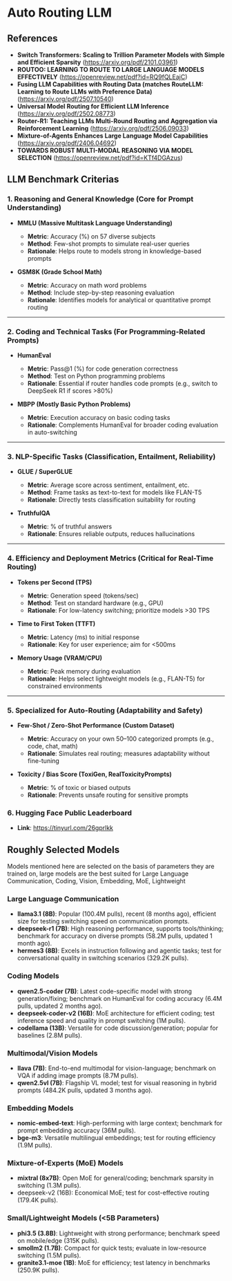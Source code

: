 # Auto Routing LLM
## References
- **Switch Transformers: Scaling to Trillion Parameter Models with Simple and Efficient Sparsity** (https://arxiv.org/pdf/2101.03961)
- **ROUTOO: LEARNING TO ROUTE TO LARGE LANGUAGE MODELS EFFECTIVELY** (https://openreview.net/pdf?id=RQ9fQLEajC)
- **Fusing LLM Capabilities with Routing Data (matches RouteLLM: Learning to Route LLMs with Preference Data)** (https://arxiv.org/pdf/2507.10540)
- **Universal Model Routing for Efficient LLM Inference** (https://arxiv.org/pdf/2502.08773)
- **Router-R1: Teaching LLMs Multi-Round Routing and Aggregation via Reinforcement Learning** (https://arxiv.org/pdf/2506.09033)
- **Mixture-of-Agents Enhances Large Language Model Capabilities** (https://arxiv.org/pdf/2406.04692)
- **TOWARDS ROBUST MULTI-MODAL REASONING VIA MODEL SELECTION** (https://openreview.net/pdf?id=KTf4DGAzus)

## LLM Benchmark Criterias
### 1. Reasoning and General Knowledge (Core for Prompt Understanding)

* **MMLU (Massive Multitask Language Understanding)**

  * **Metric**: Accuracy (%) on 57 diverse subjects
  * **Method**: Few-shot prompts to simulate real-user queries
  * **Rationale**: Helps route to models strong in knowledge-based prompts

* **GSM8K (Grade School Math)**

  * **Metric**: Accuracy on math word problems
  * **Method**: Include step-by-step reasoning evaluation
  * **Rationale**: Identifies models for analytical or quantitative prompt routing

---

### 2. Coding and Technical Tasks (For Programming-Related Prompts)

* **HumanEval**

  * **Metric**: Pass\@1 (%) for code generation correctness
  * **Method**: Test on Python programming problems
  * **Rationale**: Essential if router handles code prompts (e.g., switch to DeepSeek R1 if scores >80%)

* **MBPP (Mostly Basic Python Problems)**

  * **Metric**: Execution accuracy on basic coding tasks
  * **Rationale**: Complements HumanEval for broader coding evaluation in auto-switching

---

### 3. NLP-Specific Tasks (Classification, Entailment, Reliability)

* **GLUE / SuperGLUE**

  * **Metric**: Average score across sentiment, entailment, etc.
  * **Method**: Frame tasks as text-to-text for models like FLAN-T5
  * **Rationale**: Directly tests classification suitability for routing

* **TruthfulQA**

  * **Metric**: % of truthful answers
  * **Rationale**: Ensures reliable outputs, reduces hallucinations

---

### 4. Efficiency and Deployment Metrics (Critical for Real-Time Routing)

* **Tokens per Second (TPS)**

  * **Metric**: Generation speed (tokens/sec)
  * **Method**: Test on standard hardware (e.g., GPU)
  * **Rationale**: For low-latency switching; prioritize models >30 TPS

* **Time to First Token (TTFT)**

  * **Metric**: Latency (ms) to initial response
  * **Rationale**: Key for user experience; aim for <500ms

* **Memory Usage (VRAM/CPU)**

  * **Metric**: Peak memory during evaluation
  * **Rationale**: Helps select lightweight models (e.g., FLAN-T5) for constrained environments

---

### 5. Specialized for Auto-Routing (Adaptability and Safety)

* **Few-Shot / Zero-Shot Performance (Custom Dataset)**

  * **Metric**: Accuracy on your own 50–100 categorized prompts (e.g., code, chat, math)
  * **Rationale**: Simulates real routing; measures adaptability without fine-tuning

* **Toxicity / Bias Score (ToxiGen, RealToxicityPrompts)**

  * **Metric**: % of toxic or biased outputs
  * **Rationale**: Prevents unsafe routing for sensitive prompts

### 6. Hugging Face Public Leaderboard
  * **Link**: https://tinyurl.com/26gprlkk

## Roughly Selected Models
  Models mentioned here are selected on the basis of parameters they are trained on, large models are the best suited for Large Language Communication, Coding, Vision, Embedding, MoE, Lightweight
  ### Large Language Communication
  - **llama3.1 (8B)**: Popular (100.4M pulls), recent (8 months ago), efficient size for testing switching speed on communication prompts.
  - **deepseek-r1 (7B)**: High reasoning performance, supports tools/thinking; benchmark for accuracy on diverse prompts (58.2M pulls, updated 1 month ago).
  - **hermes3 (8B)**: Excels in instruction following and agentic tasks; test for conversational quality in switching scenarios (329.2K pulls).

  ### Coding Models
  - **qwen2.5-coder (7B)**: Latest code-specific model with strong generation/fixing; benchmark on HumanEval for coding accuracy (6.4M pulls, updated 2 months ago).
  - **deepseek-coder-v2 (16B)**: MoE architecture for efficient coding; test inference speed and quality in prompt switching (1M pulls).
  - **codellama (13B)**: Versatile for code discussion/generation; popular for baselines (2.8M pulls).

  ### Multimodal/Vision Models
  - **llava (7B)**: End-to-end multimodal for vision-language; benchmark on VQA if adding image prompts (8.7M pulls).
  - **qwen2.5vl (7B)**: Flagship VL model; test for visual reasoning in hybrid prompts (484.2K pulls, updated 3 months ago).

  ### Embedding Models
  - **nomic-embed-text**: High-performing with large context; benchmark for prompt embedding accuracy (36M pulls).
  - **bge-m3**: Versatile multilingual embeddings; test for routing efficiency (1.9M pulls).

  ### Mixture-of-Experts (MoE) Models
  - **mixtral (8x7B)**: Open MoE for general/coding; benchmark sparsity in switching (1.3M pulls).
  - deepseek-v2 (16B): Economical MoE; test for cost-effective routing (179.4K pulls).

  ### Small/Lightweight Models (<5B Parameters)
  - **phi3.5 (3.8B)**: Lightweight with strong performance; benchmark speed on mobile/edge (315K pulls).
  - **smollm2 (1.7B)**: Compact for quick tests; evaluate in low-resource switching (1.5M pulls).
  - **granite3.1-moe (1B)**: MoE for efficiency; test latency in benchmarks (250.9K pulls).

